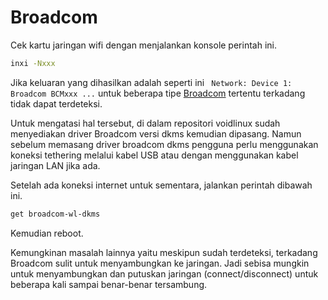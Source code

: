 # Broadcom

Cek kartu jaringan wifi dengan menjalankan konsole perintah ini.

```sh
inxi -Nxxx
```

Jika keluaran yang dihasilkan adalah seperti ini ` Network: Device 1: Broadcom BCMxxx ...` untuk beberapa tipe [Broadcom](https://www.broadcom.com/) tertentu terkadang tidak dapat terdeteksi.

Untuk mengatasi hal tersebut, di dalam repositori voidlinux sudah menyediakan driver Broadcom versi dkms kemudian dipasang. Namun sebelum memasang driver broadcom dkms pengguna perlu menggunakan koneksi tethering melalui kabel USB atau dengan menggunakan kabel jaringan LAN jika ada.

Setelah ada koneksi internet untuk sementara, jalankan perintah dibawah ini.

```sh
get broadcom-wl-dkms
```

Kemudian reboot.

Kemungkinan masalah lainnya yaitu meskipun sudah terdeteksi, terkadang Broadcom sulit untuk menyambungkan ke jaringan. Jadi sebisa mungkin untuk menyambungkan dan putuskan jaringan (connect/disconnect) untuk beberapa kali sampai benar-benar tersambung.
